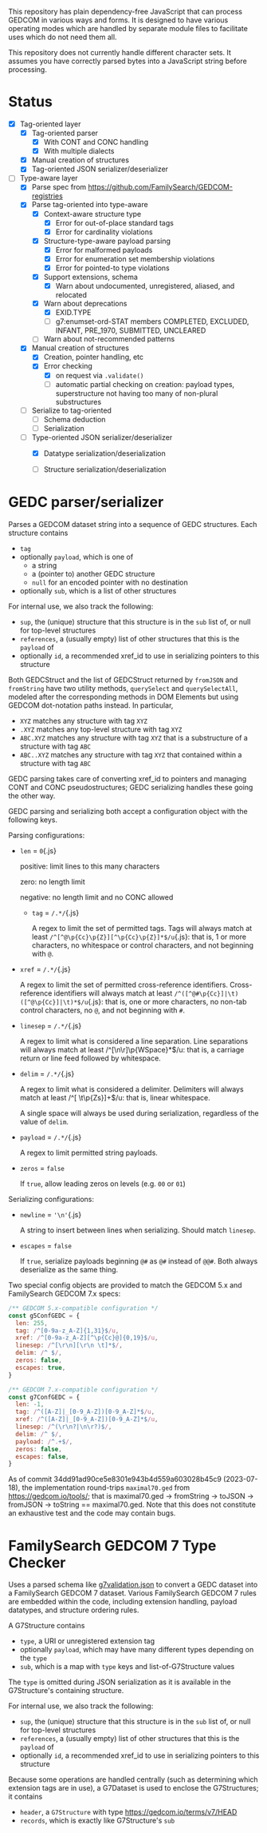 This repository has plain dependency-free JavaScript that can process GEDCOM in various ways and forms.
It is designed to have various operating modes
which are handled by separate module files to facilitate uses which do not need them all.

This repository does not currently handle different character sets.
It assumes you have correctly parsed bytes into a JavaScript string before processing.

# Status

- [x] Tag-oriented layer
    - [x] Tag-oriented parser
        - [x] With CONT and CONC handling
        - [x] With multiple dialects
    - [x] Manual creation of structures
    - [x] Tag-oriented JSON serializer/deserializer
- [ ] Type-aware layer
    - [x] Parse spec from <https://github.com/FamilySearch/GEDCOM-registries>
    - [x] Parse tag-oriented into type-aware
        - [x] Context-aware structure type
            - [x] Error for out-of-place standard tags
            - [x] Error for cardinality violations
        - [x] Structure-type-aware payload parsing
            - [x] Error for malformed payloads
            - [x] Error for enumeration set membership violations
            - [x] Error for pointed-to type violations
        - [x] Support extensions, schema
            - [x] Warn about undocumented, unregistered, aliased, and relocated
        - [x] Warn about deprecations
            - [x] EXID.TYPE
            - [ ] g7:enumset-ord-STAT members COMPLETED, EXCLUDED, INFANT, PRE_1970, SUBMITTED, UNCLEARED
        - [ ] Warn about not-recommended patterns
    - [x] Manual creation of structures
        - [x] Creation, pointer handling, etc
        - [x] Error checking
            - [x] on request via `.validate()`
            - [ ] automatic partial checking on creation: payload types, superstructure not having too many of non-plural substructures
    - [ ] Serialize to tag-oriented
        - [ ] Schema deduction
        - [ ] Serialization
    - [ ] Type-oriented JSON serializer/deserializer
        - [x] Datatype serialization/deserialization
        - [ ] Structure serialization/deserialization
    


# GEDC parser/serializer

Parses a GEDCOM dataset string
into a sequence of GEDC structures.
Each structure contains

- `tag`
- optionally `payload`, which is one of
    - a string
    - a (pointer to) another GEDC structure
    - `null` for an encoded pointer with no destination
- optionally `sub`, which is a list of other structures

For internal use, we also track the following:

- `sup`, the (unique) structure that this structure is in the `sub` list of, or null for top-level structures
- `references`, a (usually empty) list of other structures that this is the `payload` of
- optionally `id`, a recommended xref_id to use in serializing pointers to this structure

Both GEDCStruct
and the list of GEDCStruct returned by `fromJSON` and `fromString`
have two utility methods, `querySelect` and `querySelectAll`,
modeled after the corresponding methods in DOM Elements
but using GEDCOM dot-notation paths instead. In particular,

- `XYZ` matches any structure with tag `XYZ`
- `.XYZ` matches any top-level structure with tag `XYZ`
- `ABC.XYZ` matches any structure with tag `XYZ` that is a substructure of a structure with tag `ABC`
- `ABC..XYZ` matches any structure with tag `XYZ` that contained within a structure with tag `ABC`

GEDC parsing takes care of converting xref_id to pointers
and managing CONT and CONC pseudostructures;
GEDC serializing handles these going the other way.

GEDC parsing and serializing both accept a configuration object with the following keys.

Parsing configurations:

- `len` = `0`{.js}
    
    positive: limit lines to this many characters
    
    zero: no length limit
    
    negative: no length limit and no CONC allowed

  - `tag` = `/.*/`{.js}

    A regex to limit the set of permitted tags.
    Tags will always match at least `/^[^@\p{Cc}\p{Z}][^\p{Cc}\p{Z}]*$/u`{.js}:
    that is, 1 or more characters,
    no whitespace or control characters,
    and not beginning with `@`.

- `xref` = `/.*/`{.js}
    
    A regex to limit the set of permitted cross-reference identifiers.
    Cross-reference identifiers will always match at least `/^([^@#\p{Cc}]|\t)([^@\p{Cc}]|\t)*$/u`{.js}:
    that is, one or more characters,
    no non-tab control characters,
    no `@`,
    and not beginning with `#`.

- `linesep` = `/.*/`{.js}
    
    A regex to limit what is considered a line separation.
    Line separations will always match at least /^[\n\r]\p{WSpace}*$/u:
    that is, a carriage return or line feed
    followed by whitespace.

- `delim` = `/.*/`{.js}
    
    A regex to limit what is considered a delimiter.
    Delimiters will always match at least /^[ \t\p{Zs}]+$/u:
    that is, linear whitespace.
    
    A single space will always be used during serialization, regardless of the value of `delim`.

- `payload` = `/.*/`{.js}
    
    A regex to limit permitted string payloads.

- `zeros` = `false`
    
    If `true`, allow leading zeros on levels (e.g. `00` or `01`)

Serializing configurations:

- `newline` = `'\n'`{.js}
    
    A string to insert between lines when serializing.
    Should match `linesep`.

- `escapes` = `false`
    
    If `true`, serialize payloads beginning `@#` as `@#` instead of `@@#`.
    Both always deserialize as the same thing.

Two special config objects are provided to match the GEDCOM 5.x and FamilySearch GEDCOM 7.x specs:

```js
/** GEDCOM 5.x-compatible configuration */
const g5ConfGEDC = {
  len: 255,
  tag: /^[0-9a-z_A-Z]{1,31}$/u,
  xref: /^[0-9a-z_A-Z][^\p{Cc}@]{0,19}$/u,
  linesep: /^[\r\n][\r\n \t]*$/,
  delim: /^ $/,
  zeros: false,
  escapes: true,
}

/** GEDCOM 7.x-compatible configuration */
const g7ConfGEDC = {
  len: -1,
  tag: /^([A-Z]|_[0-9_A-Z])[0-9_A-Z]*$/u,
  xref: /^([A-Z]|_[0-9_A-Z])[0-9_A-Z]*$/u,
  linesep: /^(\r\n?|\n\r?)$/,
  delim: /^ $/,
  payload: /^.+$/,
  zeros: false,
  escapes: false,
}
```

As of commit 34dd91ad90ce5e8301e943b4d559a603028b45c9 (2023-07-18), the implementation round-trips `maximal70.ged` from <https://gedcom.io/tools/>; that is maximal70.ged → fromString → toJSON → fromJSON → toString == maximal70.ged.
Note that this does not constitute an exhaustive test
and the code may contain bugs.

# FamilySearch GEDCOM 7 Type Checker

Uses a parsed schema like [g7validation.json](https://github.com/FamilySearch/GEDCOM-registries/blob/main/generated_files/g7validation.json)
to convert a GEDC dataset into a FamilySearch GEDCOM 7 dataset.
Various FamilySearch GEDCOM 7 rules are embedded within the code,
including extension handling,
payload datatypes,
and structure ordering rules.

A G7Structure contains

- `type`, a URI or unregistered extension tag
- optionally `payload`, which may have many different types depending on the `type`
- `sub`, which is a map with `type` keys and list-of-G7Structure values

The `type` is omitted during JSON serialization as it is available in the G7Structure's containing structure.

For internal use, we also track the following:

- `sup`, the (unique) structure that this structure is in the `sub` list of, or null for top-level structures
- `references`, a (usually empty) list of other structures that this is the `payload` of
- optionally `id`, a recommended xref_id to use in serializing pointers to this structure

Because some operations are handled centrally (such as determining which extension tags are in use),
a G7Dataset is used to enclose the G7Structures;
it contains

- `header`, a `G7Structure` with type <https://gedcom.io/terms/v7/HEAD>
- `records`, which is exactly like G7Structure's `sub`

